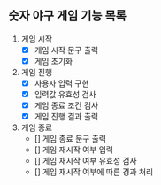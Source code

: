 ## 숫자 야구 게임 기능 목록

1. 게임 시작
    - [x] 게임 시작 문구 출력
    - [x] 게임 초기화

2. 게임 진행
    - [x] 사용자 입력 구현
    - [x] 입력값 유효성 검사
    - [x] 게임 종료 조건 검사
    - [x] 게임 진행 결과 출력

3. 게임 종료
    - [] 게임 종료 문구 출력
    - [] 게임 재시작 여부 입력
    - [] 게임 재시작 여부 유효성 검사
    - [] 게임 재시작 여부에 따른 경과 처리
